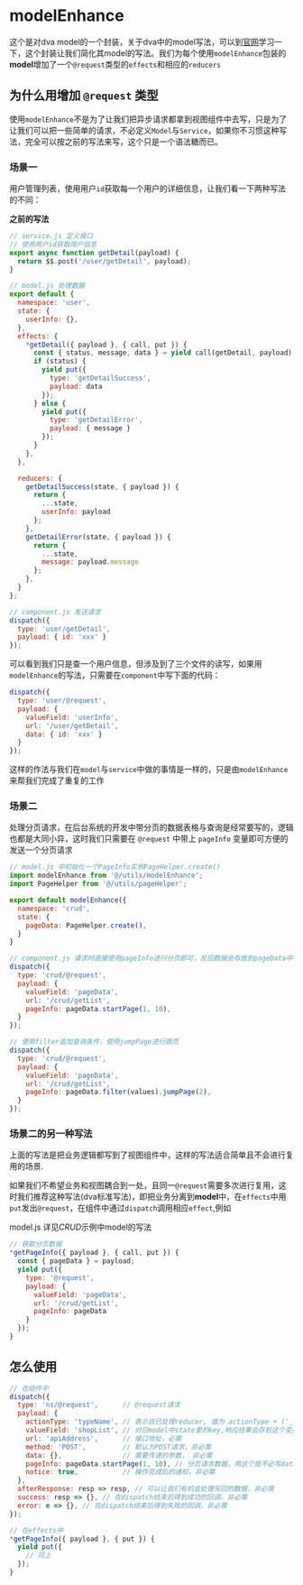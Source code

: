 # modelEnhance
这个是对dva model的一个封装，关于dva中的model写法，可以到[官网](https://dvajs.com/api/#model)学习一下，这个封装让我们简化其model的写法。我们为每个使用`modelEnhance`包装的**model**增加了一个`@request`类型的`effects`和相应的`reducers`

## 为什么用增加 `@request` 类型
使用`modelEnhance`不是为了让我们把异步请求都拿到视图组件中去写，只是为了让我们可以把一些简单的请求，不必定义`Model`与`Service`，如果你不习惯这种写法，完全可以按之前的写法来写，这个只是一个语法糖而已。

### 场景一
用户管理列表，使用用户`id`获取每一个用户的详细信息，让我们看一下两种写法的不同：

**之前的写法**
```js
// service.js 定义接口
// 使用用户id获取用户信息
export async function getDetail(payload) {
  return $$.post('/user/getDetail', payload);
}

// model.js 处理数据
export default {
  namespace: 'user',
  state: {
    userInfo: {},
  },
  effects: {
    *getDetail({ payload }, { call, put }) {
      const { status, message, data } = yield call(getDetail, payload);
      if (status) {
        yield put({
          type: 'getDetailSuccess',
          payload: data
        });
      } else {
        yield put({
          type: 'getDetailError',
          payload: { message }
        });
      }
    },
  },

  reducers: {
    getDetailSuccess(state, { payload }) {
      return {
        ...state,
        userInfo: payload
      };
    },
    getDetailError(state, { payload }) {
      return {
        ...state,
        message: payload.message
      };
    },
  }
};

// component.js 发送请求
dispatch({
  type: 'user/getDetail',
  payload: { id: 'xxx' }
});
```

可以看到我们只是查一个用户信息，但涉及到了三个文件的读写，如果用`modelEnhance`的写法，只需要在`component`中写下面的代码：

```js
dispatch({
  type: 'user/@request',
  payload: {
    valueField: 'userInfo',
    url: '/user/getDetail',
    data: { id: 'xxx' }
  }
});
```

这样的作法与我们在`model`与`service`中做的事情是一样的，只是由`modelEnhance`来帮我们完成了重复的工作

### 场景二
处理分页请求，在后台系统的开发中带分页的数据表格与查询是经常要写的，逻辑也都是大同小异，这时我们只需要在 `@request` 中带上 `pageInfo` 变量即可方便的发送一个分页请求

```js
// model.js 中初始化一个PageInfo实例PageHelper.create()
import modelEnhance from '@/utils/modelEnhance';
import PageHelper from '@/utils/pageHelper';

export default modelEnhance({
  namespace: 'crud',
  state: {
    pageData: PageHelper.create(),
  }
}

// component.js 请求时直接使用pageInfo进行分页即可，反回数据会存放到pageData中
dispatch({
  type: 'crud/@request',
  payload: {
    valueField: 'pageData',
    url: '/crud/getList',
    pageInfo: pageData.startPage(1, 10),
  }
});

// 使用filter追加查询条件，使用jumpPage进行跳页
dispatch({
  type: 'crud/@request',
  payload: {
    valueField: 'pageData',
    url: '/crud/getList',
    pageInfo: pageData.filter(values).jumpPage(2),
  }
});
```

### 场景二的另一种写法
上面的写法是把业务逻辑都写到了视图组件中，这样的写法适合简单且不会进行复用的场景.

如果我们不希望业务和视图耦合到一处，且同一`@request`需要多次进行复用，这时我们推荐这种写法(dva标准写法)，即把业务分离到**model**中，在`effects`中用`put`发出`@request`，在组件中通过`dispatch`调用相应`effect`,例如

model.js 详见*CRUD*示例中model的写法
```js
// 获取分页数据
*getPageInfo({ payload }, { call, put }) {
  const { pageData } = payload;
  yield put({
    type: '@request',
    payload: {
      valueField: 'pageData',
      url: '/crud/getList',
      pageInfo: pageData
    }
  });
}
```

## 怎么使用

```js
// 在组件中
dispatch({
  type: 'ns/@request',      // @request请求
  payload: {
    actionType: 'typeName', // 表示自已处理reducer, 值为 actionType + ('_SUCCESS' | '_ERROR'),有此属性不必设置 valueField
    valueField: 'shopList', // 对应model中state里的key,响应结果会存到这个变量里，非必需
    url: 'apiAddress',      // 接口地址，必需
    method: 'POST',         // 默认为POST请求，非必需
    data: {},               // 需要传递的参数， 非必需
    pageInfo: pageData.startPage(1, 10), // 分页请求数据，用这个就不必写data参数，非必需
    notice: true,           // 操作完成后的通知，非必需
  },
  afterResponse: resp => resp, // 可以让我们有机会处理反回的数据，非必需
  success: resp => {}, // 在dispatch结束后得到成功的回调，非必需
  error: e => {}, // 在dispatch结束后得到失败的回调，非必需
});

// 在effects中
*getPageInfo({ payload }, { put }) {
  yield put({
    // 同上
  });
}
```